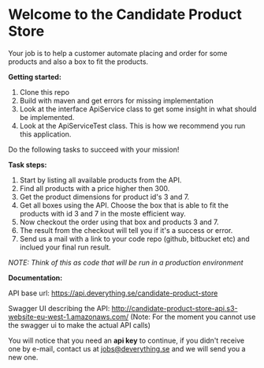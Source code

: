 

# Welcome to the Candidate Product Store

 Your job is to help a customer automate placing and order for some products and also a box to fit the products.


**Getting started:**
1. Clone this repo
2. Build with maven and get errors for missing implementation
3. Look at the interface ApiService class to get some insight in what should be implemented.
4. Look at the ApiServiceTest class. This is how we recommend you run this application.

Do the following tasks to succeed with your mission!

**Task steps:**
1. Start by listing all available products from the API.
2. Find all products with a price higher then 300.
3. Get the product dimensions for product id's 3 and 7.
4. Get all boxes using the API. Choose the box that is able to fit the products with id 3 and 7 in the moste efficient way.
5. Now checkout the order using that box and products 3 and 7.
6. The result from the checkout will tell you if it's a success or error.
7. Send us a mail with a link to your code repo (github, bitbucket etc) and inclued your final run result.


_NOTE: Think of this as code that will be run in a production environment_

**Documentation:**

API base url: https://api.deverything.se/candidate-product-store

Swagger UI describing the API:
http://candidate-product-store-api.s3-website-eu-west-1.amazonaws.com/
(Note: For the moment you cannot use the swagger ui to make the actual API calls)

You will notice that you need an **api key** to continue, if you didn't receive one by e-mail, contact us at jobs@deverything.se and we will send you a new one.
